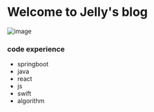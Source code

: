 # Welcome to Jelly's blog

![image](/assets/profile.jpg ':size=460x345')

### code experience

* springboot
* java
* react
* js
* swift
* algorithm